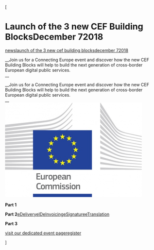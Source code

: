 [

# Launch of the 3 new CEF Building BlocksDecember 72018 

<a href="/news" style="text-transform:lowercase;">News</a><a href="/news/launch_of_the_3_new_cef_building_blocks__december_7__2018_" style="text-transform:lowercase;">Launch of the 3 new CEF Building BlocksDecember 72018 </a>  
  


__Join us for a Connecting Europe event and discover how the new CEF Building Blocks will help to build the next generation of cross-border European digital public services.   
__

__Join us for a Connecting Europe event and discover how the new CEF Building Blocks will help to build the next generation of cross-border European digital public services.   
__  
![](docs/Image/672/thumb_450x-_logo_ce_en_rvb_hr.jpg)  
  
  
  
  
  
  
  
  
__Part 1__  
  
__Part 2__<a href="https://ec.europa.eu/cefdigital/wiki/display/CEFDIGITAL/eDelivery" target="_blank">eDelivery</a><a href="https://ec.europa.eu/cefdigital/wiki/display/CEFDIGITAL/eID" target="_blank">eID</a><a href="https://ec.europa.eu/cefdigital/wiki/display/CEFDIGITAL/eInvoicing" target="_blank">eInvoicing</a><a href="https://ec.europa.eu/cefdigital/wiki/display/CEFDIGITAL/eSignature" target="_blank">eSignature</a><a href="https://ec.europa.eu/cefdigital/wiki/display/CEFDIGITAL/eTranslation" target="_blank">eTranslation </a>  
  
__Part 3__  
  
<a href="https://ec.europa.eu/cefdigital/wiki/display/CEFDIGITAL/New+Building+Blocks+Launch+Event" target="_blank">visit our dedicated event page</a><a href="https://ec.europa.eu/cefdigital/wiki/display/CEFDIGITAL/New+Building+Blocks+Launch+Event" target="_blank">register </a>  
  
  
  
]
